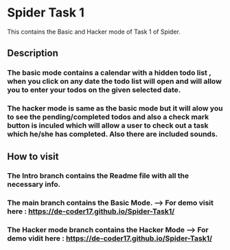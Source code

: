 # Spider Task 1

This contains the Basic and Hacker mode of Task 1 of Spider.

## Description

### The basic mode contains a calendar with a hidden todo list , when you click on any date the todo list will open and will allow you to enter your todos on the given selected date.

### The hacker mode is same as the basic mode but it will alow you to see the pending/completed todos and also a check mark button is inculed which will allow a user to check out a task which he/she has completed. Also there are included sounds.

## How to visit
 
 ### The Intro branch contains the Readme file with all the necessary info.
 
 
 ### The main branch contains the Basic Mode. --> For demo visit here : https://de-coder17.github.io/Spider-Task1/
 
 ### The Hacker mode branch contains the Hacker Mode --> For demo vidit here :  https://de-coder17.github.io/Spider-Task1/








